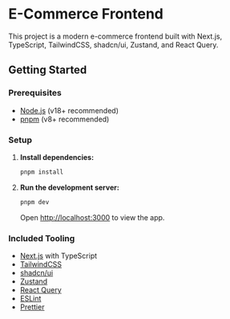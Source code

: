 # E-Commerce Frontend

This project is a modern e-commerce frontend built with Next.js, TypeScript, TailwindCSS, shadcn/ui, Zustand, and React Query.

## Getting Started

### Prerequisites

- [Node.js](https://nodejs.org/) (v18+ recommended)
- [pnpm](https://pnpm.io/) (v8+ recommended)

### Setup

1. **Install dependencies:**

   ```sh
   pnpm install
   ```

2. **Run the development server:**
   ```sh
   pnpm dev
   ```
   Open [http://localhost:3000](http://localhost:3000) to view the app.

### Included Tooling

- [Next.js](https://nextjs.org/) with TypeScript
- [TailwindCSS](https://tailwindcss.com/)
- [shadcn/ui](https://ui.shadcn.com/)
- [Zustand](https://zustand-demo.pmnd.rs/)
- [React Query](https://tanstack.com/query/latest)
- [ESLint](https://eslint.org/)
- [Prettier](https://prettier.io/)
